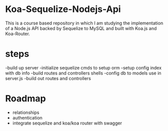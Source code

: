 # Koa-Sequelize-Nodejs-Api
This is a course based repository in which I am studying the implementation of a Node.js API backed by Sequelize to MySQL and built with Koa.js and Koa-Router.

# steps 
-build up server
-initialize sequelize cmds to setup orm
-setup config index with db info
-build routes and controllers shells
-config db to models use in server.js
-build out routes and controllers

# Roadmap
- relationships
- authentication
- integrate sequelize and koa/koa router with swagger